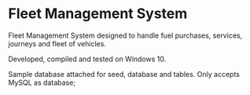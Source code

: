 # Fleet Management System

Fleet Management System designed to handle fuel purchases, services, journeys and fleet of vehicles.

Developed, compiled and tested on Windows 10.

Sample database attached for seed, database and tables. Only accepts MySQL as database;
